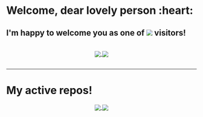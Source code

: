 <h1> Welcome, dear lovely person :heart:</h1>
<div>
  <h2> I'm happy to welcome you as one of <img src="https://komarev.com/ghpvc/?username=DMS055&color=70a5fd&label=this+page's&style=flat-square"/> visitors! </h2>
</div>

<br/>

<div align="center"> 
     <a href="https://github.com/DMS055">
      <img align="center" src="https://github-readme-stats-sigma-five.vercel.app/api?username=DMS055&show_icons=true&include_all_commits=true&count_private=true&theme=tokyonight&line_height=20&hide_border=true" />
    </a>
    <a href="https://github.com/DMS055">
      <img align="center" src="https://github-readme-stats.vercel.app/api/top-langs/?username=DMS055&theme=tokyonight&line_height=40&hide=css&layout=compact&hide_border=true&card_width=250"/>
    </a>
</div>

<br/>

---
# My active repos!

<div align="center"> 
  <a href="https://github.com/DMS055/SzyszMessage">
    <img align="center" src="https://github-readme-stats.vercel.app/api/pin/?username=DMS055&repo=SzyszMessage&bg_color=191919&border_radius=10&text_color=c3c6c6&show_owner=true" />
  </a>
  <a href="https://github.com/anuraghazra/convoychat">
    <img align="center" src="https://github-readme-stats.vercel.app/api/pin/?username=DMS055&repo=EQPlugin&bg_color=191919&border_radius=10&text_color=c3c6c6&show_owner=true" />
  </a>
</div>

